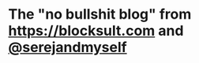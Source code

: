 # The "no bullshit blog" from https://blocksult.com and [@serejandmyself](https://serejandmyself.github.io/) 
